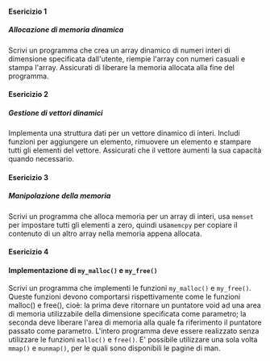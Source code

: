 #### Esericizio 1
##### Allocazione di memoria dinamica
Scrivi un programma che crea un array dinamico di numeri interi di dimensione specificata dall'utente, riempie l'array con numeri casuali e stampa l'array. Assicurati di liberare la memoria allocata alla fine del programma.

#### Esericizio 2
##### Gestione di vettori dinamici
Implementa una struttura dati per un vettore dinamico di interi. Includi funzioni per aggiungere un elemento, rimuovere un elemento e stampare tutti gli elementi del vettore. Assicurati che il vettore aumenti la sua capacità quando necessario.

#### Esericizio 3
##### Manipolazione della memoria
Scrivi un programma che alloca memoria per un array di interi, usa `memset` per impostare tutti gli elementi a zero, quindi usa`memcpy` per copiare il contenuto di un altro array nella memoria appena allocata.

#### Esericizio 4
#### Implementazione di `my_malloc()` e `my_free()`
Scrivi un programma che implementi le funzioni `my_malloc()` e `my_free()`. Queste funzioni devono comportarsi rispettivamente come le funzioni malloc() e free(), cioè: la prima deve ritornare un puntatore void ad una area di memoria utilizzabile della dimensione specificata come parametro; la seconda deve liberare l'area di memoria alla quale fa riferimento il puntatore passato come parametro. L'intero programma deve essere realizzato senza utilizzare le funzioni `malloc()` e `free()`. E' possibile utilizzare una sola volta `mmap()` e `munmap()`, per le quali sono disponibili le pagine di man.